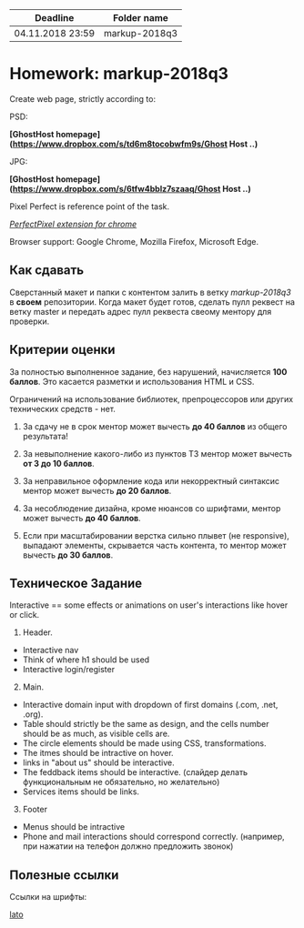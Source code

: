 | Deadline | Folder name |
|-----------|-------------|
| 04.11.2018 23:59 | markup-2018q3 |

# Homework: markup-2018q3

Create web page, strictly according to:

PSD:

**[GhostHost homepage](https://www.dropbox.com/s/td6m8tocobwfm9s/Ghost Host ..)**

JPG:

**[GhostHost homepage](https://www.dropbox.com/s/6tfw4bblz7szaaq/Ghost Host ..)**

Pixel Perfect is reference point of the task.

*[PerfectPixel extension for chrome](https://chrome.google.com/webstore/detail/perfectpixe..)*

Browser support: Google Chrome, Mozilla Firefox, Microsoft Edge.

## Как сдавать

Сверстанный макет и папки с контентом залить в ветку *markup-2018q3* в **своем** репозитории. Когда макет будет готов, сделать пулл реквест на ветку master и передать адрес пулл реквеста свеому ментору для проверки.

## Критерии оценки

За полностью выполненное задание, без нарушений, начисляется **100 баллов**. Это касается разметки и использования HTML и CSS.

Ограничений на использование библиотек, препроцессоров или других технических средств - нет.

1. За сдачу не в срок ментор может вычесть **до 40 баллов** из общего результата!

2. За невыполнение какого-либо из пунктов ТЗ ментор может вычесть **от 3 до 10 баллов**.

3. За неправильное оформление кода или некорректный синтаксис ментор может вычесть **до 20 баллов**.

4. За несоблюдение дизайна, кроме нюансов со шрифтами, ментор может вычесть **до 40 баллов**.

5. Если при масштабировании верстка сильно плывет (не responsive), выпадают элементы, скрывается часть контента, то ментор может вычесть **до 30 баллов**.

## Техническое Задание

Interactive == some effects or animations on user's interactions like hover or click.

1. Header.
- Interactive nav
- Think of where h1 should be used
- Interactive login/register

2. Main.
- Interactive domain input with dropdown of first domains (.com, .net, .org).
- Table should strictly be the same as design, and the cells number should be as much, as visible cells are.
- The circle elements should be made using CSS, transformations.
- The itmes should be intractive on hover.
- links in "about us" should be interactive.
- The feddback items should be interactive. (слайдер делать функциональным не обязательно, но желательно)
- Services items should be links.

3. Footer
- Menus should be intractive
- Phone and mail interactions should correspond correctly. (например, при нажатии на телефон должно предложить звонок)

## Полезные ссылки

Ссылки на шрифты:

[lato](https://www.fontsquirrel.com/fonts/lato)
